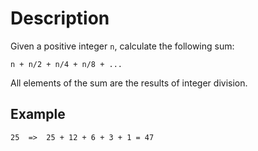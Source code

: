 # Description

Given a positive integer `n`, calculate the following sum:

```
n + n/2 + n/4 + n/8 + ...
```

All elements of the sum are the results of integer division.

## Example

```
25  =>  25 + 12 + 6 + 3 + 1 = 47
```
